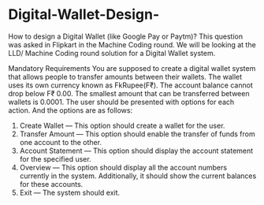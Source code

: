 # Digital-Wallet-Design-
How to design a Digital Wallet (like Google Pay or Paytm)? This question was asked in Flipkart in the Machine Coding round. We will be looking at the LLD/ Machine Coding round solution for a Digital Wallet system.

Mandatory Requirements
You are supposed to create a digital wallet system that allows people to transfer amounts between their wallets.
The wallet uses its own currency known as FkRupee(F₹).
The account balance cannot drop below F₹ 0.00.
The smallest amount that can be transferred between wallets is 0.0001.
The user should be presented with options for each action. And the options are as follows:
1. Create Wallet — This option should create a wallet for the user.
2. Transfer Amount — This option should enable the transfer of funds from one account to the other.
3. Account Statement — This option should display the account statement for the specified user.
4. Overview — This option should display all the account numbers currently in the system. Additionally, it should show the current balances for these accounts.
5. Exit — The system should exit.
